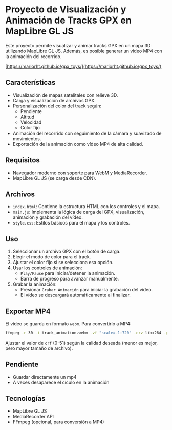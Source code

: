 # Proyecto de Visualización y Animación de Tracks GPX en MapLibre GL JS

Este proyecto permite visualizar y animar tracks GPX en un mapa 3D utilizando MapLibre GL JS. Además, es posible generar un vídeo MP4 con la animación del recorrido.

[https://mariorht.github.io/gpx_toys/](https://mariorht.github.io/gpx_toys/)

## Características
- Visualización de mapas satelitales con relieve 3D.
- Carga y visualización de archivos GPX.
- Personalización del color del track según:
  - Pendiente
  - Altitud
  - Velocidad
  - Color fijo
- Animación del recorrido con seguimiento de la cámara y suavizado de movimientos.
- Exportación de la animación como vídeo MP4 de alta calidad.

## Requisitos
- Navegador moderno con soporte para WebM y MediaRecorder.
- MapLibre GL JS (se carga desde CDN).

## Archivos
- `index.html`: Contiene la estructura HTML con los controles y el mapa.
- `main.js`: Implementa la lógica de carga del GPX, visualización, animación y grabación del vídeo.
- `style.css`: Estilos básicos para el mapa y los controles.


## Uso
1. Seleccionar un archivo GPX con el botón de carga.
2. Elegir el modo de color para el track.
3. Ajustar el color fijo si se selecciona esa opción.
4. Usar los controles de animación:
   - `Play/Pause` para iniciar/detener la animación.
   - Barra de progreso para avanzar manualmente.
5. Grabar la animación:
   - Presionar `Grabar Animación` para iniciar la grabación del vídeo.
   - El vídeo se descargará automáticamente al finalizar.

## Exportar MP4
El vídeo se guarda en formato `webm`. Para convertirlo a MP4:

```bash
ffmpeg -r 30 -i track_animation.webm -vf "scale=-1:720" -c:v libx264 -preset slow -crf 26 -pix_fmt yuv420p track_animation_720p.mp4
```

Ajustar el valor de `crf` (0-51) según la calidad deseada (menor es mejor, pero mayor tamaño de archivo).


## Pendiente
- Guardar directamente un mp4
- A veces desaparece el cículo en la animación

## Tecnologías
- MapLibre GL JS
- MediaRecorder API
- FFmpeg (opcional, para conversión a MP4)

